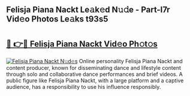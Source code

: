 ## Felisja Piana Nackt Le𝚊k𝚎d N𝚞𝚍e - Part-I7r Vid𝚎o Photos Le𝚊ks t93s5

# <h2><a href="http://fb03ts.evod.top/?m=Felisja+Piana+Nackt">🔗 👉🔴 Felisja Piana Nackt Vid𝚎o Ph𝚘t𝚘s</a></h2>

[![Felisja Piana Nackt N𝚞d𝚎s](https://i.imgur.com/8V9OHl7.gif)](http://fb03ts.evod.top/?m=Felisja+Piana+Nackt)
Online personality Felisja Piana Nackt and content producer, known for disseminating dance and lifestyle content through solo and collaborative dance performances and brief videos. A public figure like Felisja Piana Nackt, with a large platform and a captive audience, has a responsibility to use his influence responsibly. 
